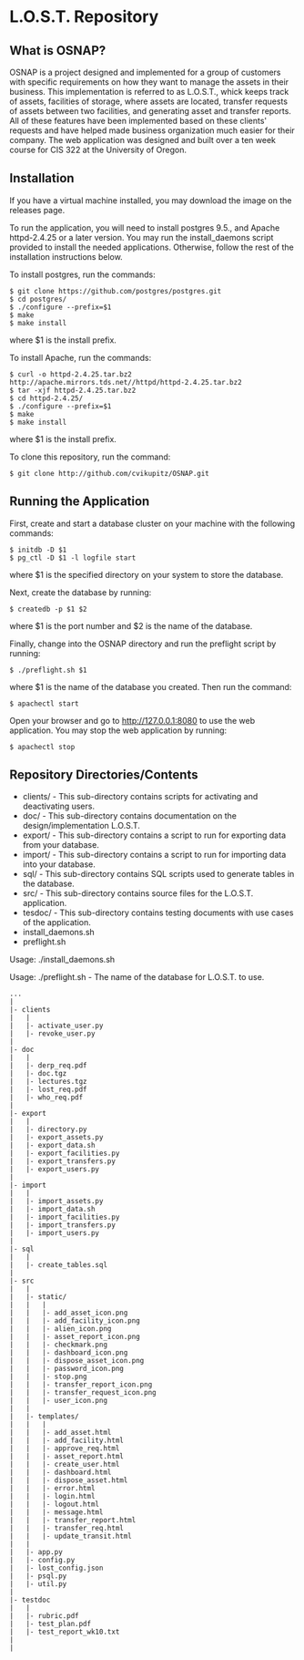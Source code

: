 # L.O.S.T. Repository

## What is OSNAP?
OSNAP is a project designed and implemented for a group of customers with specific requirements
on how they want to manage the assets in their business. This implementation is referred to as
L.O.S.T., whick keeps track of assets, facilities of storage, where assets are located, transfer
requests of assets between two facilities, and generating asset and transfer reports. All of these
features have been implemented based on these clients' requests and have helped made business
organization much easier for their company. The web application was designed and built over a ten
week course for CIS 322 at the University of Oregon.

## Installation
If you have a virtual machine installed, you may download the image on the releases page.

To run the application, you will need to install postgres 9.5., and Apache httpd-2.4.25 or a later
version. You may run the install_daemons script provided to install the needed applications.
Otherwise, follow the rest of the installation instructions below.

To install postgres, run the commands:

`$ git clone https://github.com/postgres/postgres.git`  
`$ cd postgres/`  
`$ ./configure --prefix=$1`  
`$ make`  
`$ make install`  

where $1 is the install prefix.

To install Apache, run the commands:

`$ curl -o httpd-2.4.25.tar.bz2 http://apache.mirrors.tds.net//httpd/httpd-2.4.25.tar.bz2`  
`$ tar -xjf httpd-2.4.25.tar.bz2`  
`$ cd httpd-2.4.25/`  
`$ ./configure --prefix=$1`  
`$ make`  
`$ make install`  

where $1 is the install prefix.

To clone this repository, run the command:

`$ git clone http://github.com/cvikupitz/OSNAP.git`  

## Running the Application
First, create and start a database cluster on your machine with the following commands:

`$ initdb -D $1`  
`$ pg_ctl -D $1 -l logfile start`  

where $1 is the specified directory on your system to store the database.

Next, create the database by running:

`$ createdb -p $1 $2`  

where $1 is the port number and $2 is the name of the database.

Finally, change into the OSNAP directory and run the preflight script by running:

`$ ./preflight.sh $1`  

where $1 is the name of the database you created.
Then run the command:

`$ apachectl start`  

Open your browser and go to http://127.0.0.1:8080 to use the web application.
You may stop the web application by running:

`$ apachectl stop`  


## Repository Directories/Contents
* clients/ - This sub-directory contains scripts for activating and deactivating users.
* doc/ - This sub-directory contains documentation on the design/implementation L.O.S.T.
* export/ - This sub-directory contains a script to run for exporting data from your database.
* import/ - This sub-directory contains a script to run for importing data into your database.
* sql/ - This sub-directory contains SQL scripts used to generate tables in the database.
* src/ - This sub-directory contains source files for the L.O.S.T. application.
* tesdoc/ - This sub-directory contains testing documents with use cases of the application.
* install_daemons.sh
* preflight.sh

Usage: ./install_daemons.sh

Usage: ./preflight.sh <dbname>
<dbname> - The name of the database for L.O.S.T. to use.

```
...
|
|- clients
|	|
|	|- activate_user.py
|	|- revoke_user.py
|
|- doc
|	|
|	|- derp_req.pdf
|	|- doc.tgz
|	|- lectures.tgz
|	|- lost_req.pdf
|	|- who_req.pdf
|
|- export
|	|
|	|- directory.py
|	|- export_assets.py
|	|- export_data.sh
|	|- export_facilities.py
|	|- export_transfers.py
|	|- export_users.py
|
|- import
|	|
|	|- import_assets.py
|	|- import_data.sh
|	|- import_facilities.py
|	|- import_transfers.py
|	|- import_users.py
|
|- sql
|	|
|	|- create_tables.sql
|
|- src
|	|
|	|- static/
|	|	|
|	|	|- add_asset_icon.png
|	|	|- add_facility_icon.png
|	|	|- alien_icon.png
|	|	|- asset_report_icon.png
|	|	|- checkmark.png
|	|	|- dashboard_icon.png
|	|	|- dispose_asset_icon.png
|	|	|- password_icon.png
|	|	|- stop.png
|	|	|- transfer_report_icon.png
|	|	|- transfer_request_icon.png
|	|	|- user_icon.png
|	|
|	|- templates/
|	|	|
|	|	|- add_asset.html
|	|	|- add_facility.html
|	|	|- approve_req.html
|	|	|- asset_report.html
|	|	|- create_user.html
|	|	|- dashboard.html
|	|	|- dispose_asset.html
|	|	|- error.html
|	|	|- login.html
|	|	|- logout.html
|	|	|- message.html
|	|	|- transfer_report.html
|	|	|- transfer_req.html
|	|	|- update_transit.html
|	|
|	|- app.py
|	|- config.py
|	|- lost_config.json
|	|- psql.py
|	|- util.py
|
|- testdoc
|	|
|	|- rubric.pdf
|	|- test_plan.pdf
|	|- test_report_wk10.txt
|
|
```